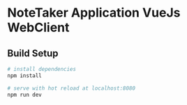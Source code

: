 # NoteTaker Application VueJs WebClient


## Build Setup

``` bash
# install dependencies
npm install

# serve with hot reload at localhost:8080
npm run dev


